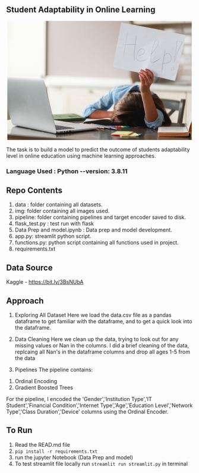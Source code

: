 ## Student Adaptability in Online Learning

![Head Banner](./img/readme_frontbanner.png)

The task is to build a model to predict the outcome of students adaptability level in online education using machine learning approaches.

### Language Used : Python --version: 3.8.11

## Repo Contents

1. data : folder containing all datasets.
2. img: folder containing all images used.
3. pipeline: folder containing pipelines and target encoder saved to disk.
4. flask_test.py : test run with flask
5. Data Prep and model.ipynb : Data prep and model development.
6. app.py: streamlit python script.
7. functions.py: python script containing all functions used in project.
8. requirements.txt

## Data Source
Kaggle - https://bit.ly/3BsNUbA

## Approach

1. Exploring All Dataset
Here we load the data.csv file as a pandas dataframe to get familiar with the dataframe, and to get a quick look into the dataframe.

2. Data Cleaning
Here we clean up the data, trying to look out for any missing values or Nan in the columns. I did a brief cleaning of the data, replcaing all Nan's in the dataframe columns and drop all ages 1-5 from the data


3. Pipelines
The pipeline contains:
<ol>
<li> Ordinal Encoding</li>
<li> Gradient Boosted Trees </li>
</ol>

For the pipeline, I encoded the 'Gender','Institution Type','IT Student','Financial Condition','Internet Type','Age','Education Level','Network Type','Class Duration','Device' columns using the Ordinal Encoder.


## To Run

1. Read the READ.md file
2. `pip install -r requirements.txt`
3. run the jupyter Notebook (Data Prep and model)
4. To test streamlit file locally run `streamlit run streamlit.py` in terminal
